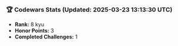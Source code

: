 ### 🏆 Codewars Stats (Updated: 2025-03-23 13:13:30 UTC)

- **Rank:** 8 kyu
- **Honor Points:** 3
- **Completed Challenges:** 1
